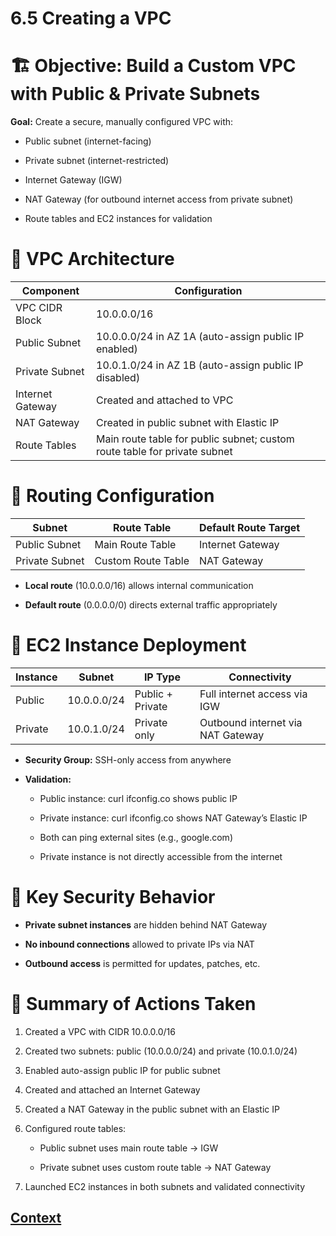 # 6.5 Creating a VPC 
 
# 🏗️ Objective: Build a Custom VPC with Public & Private Subnets
**Goal:** 
Create a secure, manually configured VPC with:

* Public subnet (internet-facing)

* Private subnet (internet-restricted)

* Internet Gateway (IGW)

* NAT Gateway (for outbound internet access from private subnet)

* Route tables and EC2 instances for validation

# 🧱 VPC Architecture

| Component        | Configuration                                                             |
|------------------|---------------------------------------------------------------------------|
| VPC CIDR Block   | 10.0.0.0/16                                                                |
| Public Subnet    | 10.0.0.0/24 in AZ 1A (auto-assign public IP enabled)                      |
| Private Subnet   | 10.0.1.0/24 in AZ 1B (auto-assign public IP disabled)                     |
| Internet Gateway | Created and attached to VPC                                               |
| NAT Gateway      | Created in public subnet with Elastic IP                                 |
| Route Tables     | Main route table for public subnet; custom route table for private subnet |

# 🔄 Routing Configuration

| Subnet         | Route Table         | Default Route Target |
|----------------|---------------------|-----------------------|
| Public Subnet  | Main Route Table    | Internet Gateway      |
| Private Subnet | Custom Route Table  | NAT Gateway           |

* **Local route** (10.0.0.0/16) allows internal communication

* **Default route** (0.0.0.0/0) directs external traffic appropriately

# 🚀 EC2 Instance Deployment

| Instance | Subnet       | IP Type           | Connectivity                          |
|----------|--------------|-------------------|----------------------------------------|
| Public   | 10.0.0.0/24  | Public + Private  | Full internet access via IGW           |
| Private  | 10.0.1.0/24  | Private only      | Outbound internet via NAT Gateway      |

* **Security Group:** SSH-only access from anywhere

* **Validation:**

    - Public instance: curl ifconfig.co shows public IP

    - Private instance: curl ifconfig.co shows NAT Gateway’s Elastic IP

    - Both can ping external sites (e.g., google.com)

    - Private instance is not directly accessible from the internet

# 🔐 Key Security Behavior
* **Private subnet instances** are hidden behind NAT Gateway

* **No inbound connections** allowed to private IPs via NAT

* **Outbound access** is permitted for updates, patches, etc.

# 🧠 Summary of Actions Taken
1. Created a VPC with CIDR 10.0.0.0/16

2. Created two subnets: public (10.0.0.0/24) and private (10.0.1.0/24)

3. Enabled auto-assign public IP for public subnet

4. Created and attached an Internet Gateway

5. Created a NAT Gateway in the public subnet with an Elastic IP

6. Configured route tables:

    - Public subnet uses main route table → IGW

    - Private subnet uses custom route table → NAT Gateway

7. Launched EC2 instances in both subnets and validated connectivity


 ## [Context](./../context.md)